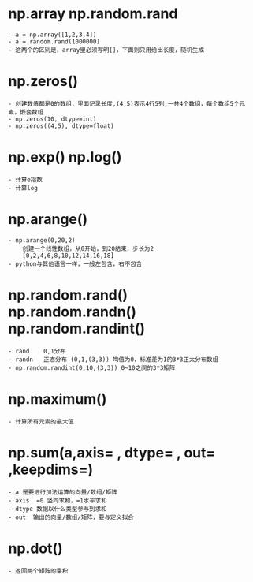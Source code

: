 # np.array  np.random.rand
    - a = np.array([1,2,3,4])
    - a = random.rand(1000000)
    - 这两个的区别是，array里必须写明[]，下面则只用给出长度，随机生成
    
# np.zeros()
    - 创建数值都是0的数组，里面记录长度,(4,5)表示4行5列,一共4个数组，每个数组5个元素，嵌套数组
    - np.zeros(10, dtype=int)
    - np.zeros((4,5), dtype=float)
    
# np.exp()  np.log()
    - 计算e指数
    - 计算log
    
# np.arange()
    - np.arange(0,20,2)
        创建一个线性数组，从0开始，到20结束，步长为2
        [0,2,4,6,8,10,12,14,16,18]
    - python与其他语言一样，一般左包含，右不包含
    
    
# np.random.rand() np.random.randn() np.random.randint()
    - rand    0,1分布
    - randn   正态分布 (0,1,(3,3)) 均值为0，标准差为1的3*3正太分布数组
    - np.random.randint(0,10,(3,3)) 0~10之间的3*3矩阵
# np.maximum()
    - 计算所有元素的最大值
    
# np.sum(a,axis= , dtype= , out= ,keepdims=)
    - a 是要进行加法运算的向量/数组/矩阵
    - axis  =0 竖向求和，=1水平求和 
    - dtype 数据以什么类型参与到求和
    - out  输出的向量/数组/矩阵，要与定义拟合
    
# np.dot()
    - 返回两个矩阵的乘积
    
 